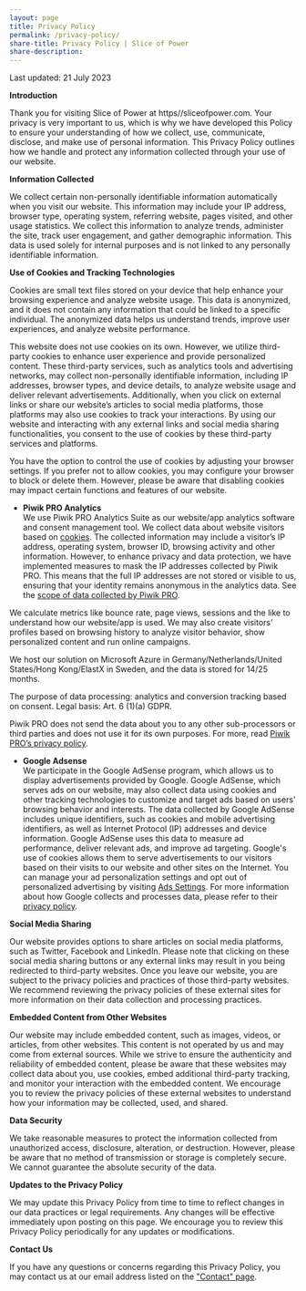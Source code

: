 ```yaml
---
layout: page
title: Privacy Policy
permalink: /privacy-policy/
share-title: Privacy Policy | Slice of Power
share-description: 
---
```


Last updated: 21 July 2023

**Introduction**

Thank you for visiting Slice of Power at https//sliceofpower.com. Your privacy is very important to us, which is why we have developed this Policy to ensure your understanding of how we collect, use, communicate, disclose, and make use of personal information. This Privacy Policy outlines how we handle and protect any information collected through your use of our website.

**Information Collected**

We collect certain non-personally identifiable information automatically when you visit our website. This information may include your IP address, browser type, operating system, referring website, pages visited, and other usage statistics. We collect this information to analyze trends, administer the site, track user engagement, and gather demographic information. This data is used solely for internal purposes and is not linked to any personally identifiable information.

**Use of Cookies and Tracking Technologies**

Cookies are small text files stored on your device that help enhance your browsing experience and analyze website usage. This data is anonymized, and it does not contain any information that could be linked to a specific individual. The anonymized data helps us understand trends, improve user experiences, and analyze website performance. 

This website does not use cookies on its own. However, we utilize third-party cookies to enhance user experience and provide personalized content. These third-party services, such as analytics tools and advertising networks, may collect non-personally identifiable information, including IP addresses, browser types, and device details, to analyze website usage and deliver relevant advertisements. Additionally, when you click on external links or share our website’s articles to social media platforms, those platforms may also use cookies to track your interactions. By using our website and interacting with any external links and social media sharing functionalities, you consent to the use of cookies by these third-party services and platforms. 

You have the option to control the use of cookies by adjusting your browser settings. If you prefer not to allow cookies, you may configure your browser to block or delete them. However, please be aware that disabling cookies may impact certain functions and features of our website. 

- **Piwik PRO Analytics**  
We use Piwik PRO Analytics Suite as our website/app analytics software and consent management tool. We collect data about website visitors based on [cookies](https://help.piwik.pro/support/getting-started/cookies-created-by-piwik-pro/). The collected information may include a visitor’s IP address, operating system, browser ID, browsing activity and other information. However, to enhance privacy and data protection, we have implemented measures to mask the IP addresses collected by Piwik PRO. This means that the full IP addresses are not stored or visible to us, ensuring that your identity remains anonymous in the analytics data. See the [scope of data collected by Piwik PRO](https://help.piwik.pro/support/getting-started/what-data-does-piwik-pro-collect/).

We calculate metrics like bounce rate, page views, sessions and the like to understand how our website/app is used. We may also create visitors’ profiles based on browsing history to analyze visitor behavior, show personalized content and run online campaigns.

We host our solution on Microsoft Azure in Germany/Netherlands/United States/Hong Kong/ElastX in Sweden, and the data is stored for 14/25 months.

The purpose of data processing: analytics and conversion tracking based on consent. Legal basis: Art. 6 (1)(a) GDPR.

Piwik PRO does not send the data about you to any other sub-processors or third parties and does not use it for its own purposes. For more, read [Piwik PRO’s privacy policy](https://piwik.pro/privacy-policy/?pk_vid=1689928829cc287f#product).

- **Google Adsense**  
We participate in the Google AdSense program, which allows us to display advertisements provided by Google. Google AdSense, which serves ads on our website, may also collect data using cookies and other tracking technologies to customize and target ads based on users' browsing behavior and interests. The data collected by Google AdSense includes unique identifiers, such as cookies and mobile advertising identifiers, as well as Internet Protocol (IP) addresses and device information. Google AdSense uses this data to measure ad performance, deliver relevant ads, and improve ad targeting. Google's use of cookies allows them to serve advertisements to our visitors based on their visits to our website and other sites on the Internet. You can manage your ad personalization settings and opt out of personalized advertising by visiting [Ads Settings](https://www.google.com/settings/ads). For more information about how Google collects and processes data, please refer to their [privacy policy](https://policies.google.com/privacy).

**Social Media Sharing**

Our website provides options to share articles on social media platforms, such as Twitter, Facebook and LinkedIn. Please note that clicking on these social media sharing buttons or any external links may result in you being redirected to third-party websites. Once you leave our website, you are subject to the privacy policies and practices of those third-party websites. We recommend reviewing the privacy policies of these external sites for more information on their data collection and processing practices.

**Embedded Content from Other Websites**

Our website may include embedded content, such as images, videos, or articles, from other websites. This content is not operated by us and may come from external sources. While we strive to ensure the authenticity and reliability of embedded content, please be aware that these websites may collect data about you, use cookies, embed additional third-party tracking, and monitor your interaction with the embedded content. We encourage you to review the privacy policies of these external websites to understand how your information may be collected, used, and shared. 

**Data Security**

We take reasonable measures to protect the information collected from unauthorized access, disclosure, alteration, or destruction. However, please be aware that no method of transmission or storage is completely secure. We cannot guarantee the absolute security of the data.

**Updates to the Privacy Policy**

We may update this Privacy Policy from time to time to reflect changes in our data practices or legal requirements. Any changes will be effective immediately upon posting on this page. We encourage you to review this Privacy Policy periodically for any updates or modifications.

**Contact Us**

If you have any questions or concerns regarding this Privacy Policy, you may contact us at our email address listed on the ["Contact" page](https://sliceofpower.com/contact/).
